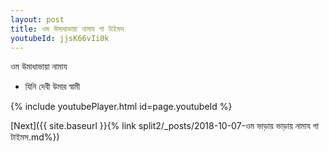 ```yaml
---
layout: post
title: ওম উমাধাভায়া নামায গা টাইমস
youtubeId: jjsK66vIi0k
---
```

 
 
 ওম উমাধাভায়া নামায  
 
 -  যিনি দেবী উমার স্বামী 
 
  
 
  
 
 
 
 
 
 


{% include youtubePlayer.html id=page.youtubeId %}
 
[Next]({{ site.baseurl }}{% link  split2/_posts/2018-10-07-ওম ভাড়ায় ভাড়ায় নামায গা টাইমস.md%})
 

